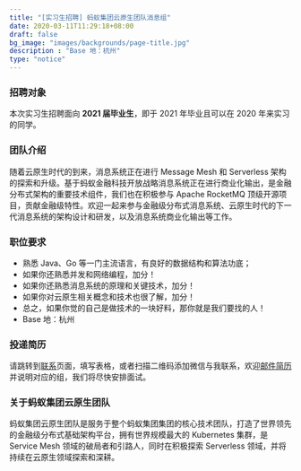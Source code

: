 ```yaml
---
title: "[实习生招聘] 蚂蚁集团云原生团队消息组"
date: 2020-03-11T11:29:18+08:00
draft: false
bg_image: "images/backgrounds/page-title.jpg"
description : "Base 地：杭州"
type: "notice"
---
```


### 招聘对象

本次实习生招聘面向 **2021 届毕业生**，即于 2021 年毕业且可以在 2020 年来实习的同学。

### 团队介绍

随着云原生时代的到来，消息系统正在进行 Message Mesh 和 Serverless 架构的探索和升级。基于蚂蚁金融科技开放战略消息系统正在进行商业化输出，是金融分布式架构的重要技术组件，我们也在积极参与 Apache RocketMQ 顶级开源项目，贡献金融级特性。欢迎一起来参与金融级分布式消息系统、云原生时代的下一代消息系统的架构设计和研发，以及消息系统商业化输出等工作。

### 职位要求

- 熟悉 Java、Go 等一门主流语言，有良好的数据结构和算法功底；
- 如果你还熟悉并发和网络编程，加分！
- 如果你还熟悉消息系统的原理和关键技术，加分！
- 如果你对云原生相关概念和技术也很了解，加分！
- 总之，如果你觉的自己是做技术的一块好料，那你就是我们要找的人！
- Base 地：杭州

### 投递简历

请跳转到[联系](/contact/)页面，填写表格，或者扫描二维码添加微信与我联系，欢迎[邮件简历](mailto:jingchao.sjc@antfin.com)并说明对应的组，我们将尽快安排面试。

### 关于蚂蚁集团云原生团队

蚂蚁集团云原生团队是服务于整个蚂蚁集团集团的核心技术团队，打造了世界领先的金融级分布式基础架构平台，拥有世界规模最大的 Kubernetes 集群，是 Service Mesh 领域的破局者和引路人，同时在积极探索 Serverless 领域，并将持续在云原生领域探索和深耕。

